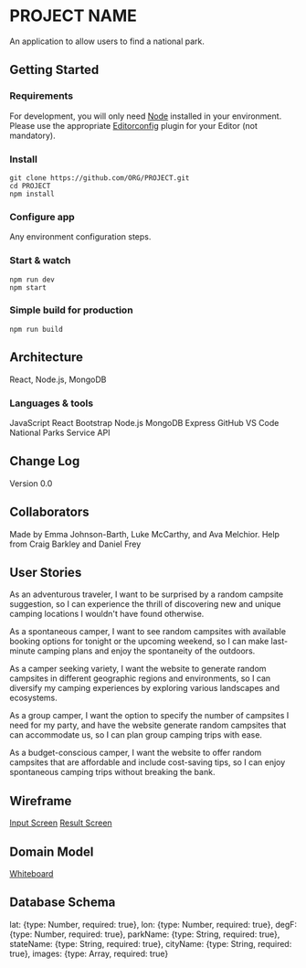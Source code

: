 # PROJECT NAME

An application to allow users to find a national park.

## Getting Started

### Requirements

For development, you will only need [Node](http://nodejs.org/) installed in your environment.
Please use the appropriate [Editorconfig](http://editorconfig.org/) plugin for your Editor (not mandatory).

### Install

    git clone https://github.com/ORG/PROJECT.git
    cd PROJECT
    npm install

### Configure app

Any environment configuration steps.

### Start & watch

    npm run dev
    npm start

### Simple build for production

    npm run build

## Architecture

React, Node.js, MongoDB

### Languages & tools

JavaScript
React
Bootstrap
Node.js
MongoDB
Express
GitHub
VS Code
National Parks Service API

## Change Log

Version 0.0

## Collaborators

Made by Emma Johnson-Barth, Luke McCarthy, and Ava Melchior.
Help from Craig Barkley and Daniel Frey

## User Stories

As an adventurous traveler, I want to be surprised by a random campsite suggestion, so I can experience the thrill of discovering new and unique camping locations I wouldn't have found otherwise.

As a spontaneous camper, I want to see random campsites with available booking options for tonight or the upcoming weekend, so I can make last-minute camping plans and enjoy the spontaneity of the outdoors.

As a camper seeking variety, I want the website to generate random campsites in different geographic regions and environments, so I can diversify my camping experiences by exploring various landscapes and ecosystems.

As a group camper, I want the option to specify the number of campsites I need for my party, and have the website generate random campsites that can accommodate us, so I can plan group camping trips with ease.

As a budget-conscious camper, I want the website to offer random campsites that are affordable and include cost-saving tips, so I can enjoy spontaneous camping trips without breaking the bank.

## Wireframe

[Input Screen](/img/wireframeInput.png)
[Result Screen](/img/wireframeResult.png)

## Domain Model

[Whiteboard](/img/domainModel.jpg)

## Database Schema

 lat: {type: Number, required: true},
 lon: {type: Number, required: true},
 degF: {type: Number, required: true},
 parkName: {type: String, required: true},
 stateName: {type: String, required: true},
 cityName: {type: String, required: true},
 images: {type: Array, required: true}
